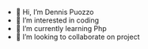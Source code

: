 - 👋 Hi, I’m Dennis Puozzo
- 👀 I’m interested in coding
- 🌱 I’m currently learning Php
- 💞️ I’m looking to collaborate on project
